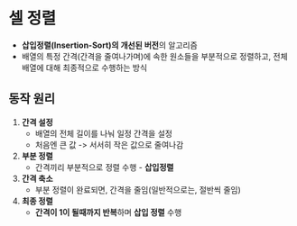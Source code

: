 # 셀 정렬
* **삽입정렬(Insertion-Sort)의 개선된 버전**의 알고리즘    
* 배열의 특정 간격(간격을 줄여나가며)에 속한 원소들을 부분적으로 정렬하고, 전체 배열에 대해 최종적으로 수행하는 방식

## 동작 원리
1. **간격 설정**   
    * 배열의 전체 길이를 나눠 일정 간격을 설정
    * 처음엔 큰 값 -> 서서히 작은 값으로 줄여나감
2. **부분 정렬**
    * 간격끼리 부분적으로 정렬 수행 - **삽입정렬**
3. **간격 축소**
    * 부분 정렬이 완료되면, 간격을 줄임(일반적으로는, 절반씩 줄임)
4. **최종 정렬**
    * **간격이 1이 될때까지 반복**하며 **삽입 정렬** 수행